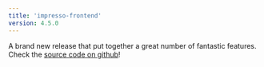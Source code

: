 ```yaml
---
title: 'impresso-frontend'
version: 4.5.0
---
```


A brand new release that put together a great number of fantastic
features. Check the [source code on github](#link)!
